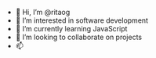 - 👋 Hi, I’m @ritaog
- 👀 I’m interested in software development
- 🌱 I’m currently learning JavaScript
- 💞️ I’m looking to collaborate on projects
- 📫 

<!---
ritaog/ritaog is a ✨ special ✨ repository because its `README.md` (this file) appears on your GitHub profile.
You can click the Preview link to take a look at your changes.
--->

